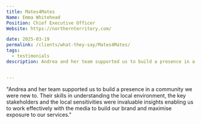 ```yaml
---
title: Mates4Mates
Name: Emma Whitehead
Position: Chief Executive Officer
Website: https://northernterritory.com/

date: 2025-03-19
permalink: /clients/what-they-say/Mates4Mates/
tags:
  - testimonials
description: Andrea and her team supported us to build a presence in a community we were new to. Their skills in understanding the local environment, the key stakeholders and the local sensitivities were invaluable insights enabling us to work effectively with the media to build our brand and maximise exposure to our services.


---
```


"Andrea and her team supported us to build a presence in a community we were new to. Their skills in understanding the local environment, the key stakeholders and the local sensitivities were invaluable insights enabling us to work effectively with the media to build our brand and maximise exposure to our services."